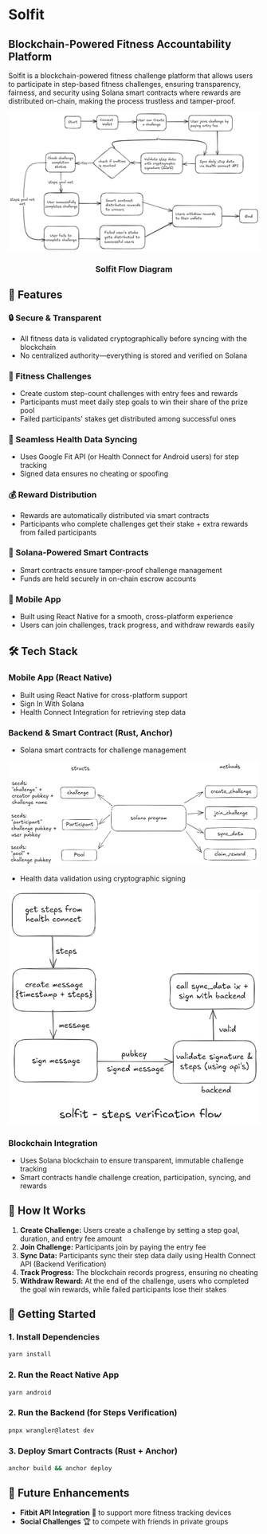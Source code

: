 # Solfit

## Blockchain-Powered Fitness Accountability Platform

Solfit is a blockchain-powered fitness challenge platform that allows users to participate in step-based fitness challenges, ensuring transparency, fairness, and security using Solana smart contracts where rewards are distributed on-chain, making the process trustless and tamper-proof.

![solfit program](/images/1.png)

### <div align="center">Solfit Flow Diagram</div>

## 🚀 Features

### 🔒 Secure & Transparent
- All fitness data is validated cryptographically before syncing with the blockchain
- No centralized authority—everything is stored and verified on Solana

### 🎯 Fitness Challenges
- Create custom step-count challenges with entry fees and rewards
- Participants must meet daily step goals to win their share of the prize pool
- Failed participants' stakes get distributed among successful ones

### 🔄 Seamless Health Data Syncing
- Uses Google Fit API (or Health Connect for Android users) for step tracking
- Signed data ensures no cheating or spoofing

### 💰 Reward Distribution
- Rewards are automatically distributed via smart contracts
- Participants who complete challenges get their stake + extra rewards from failed participants

### 📜 Solana-Powered Smart Contracts
- Smart contracts ensure tamper-proof challenge management
- Funds are held securely in on-chain escrow accounts

### 📱 Mobile App
- Built using React Native for a smooth, cross-platform experience
- Users can join challenges, track progress, and withdraw rewards easily

## 🛠 Tech Stack

### Mobile App (React Native)
- Built using React Native for cross-platform support
- Sign In With Solana
- Health Connect Integration for retrieving step data

### Backend & Smart Contract (Rust, Anchor)
- Solana smart contracts for challenge management

![solfit program](/images/3.png)
- Health data validation using cryptographic signing

![step verification](/images/2.png)

### Blockchain Integration
- Uses Solana blockchain to ensure transparent, immutable challenge tracking
- Smart contracts handle challenge creation, participation, syncing, and rewards

## 📖 How It Works

1. **Create Challenge:** Users create a challenge by setting a step goal, duration, and entry fee amount
2. **Join Challenge:** Participants join by paying the entry fee
3. **Sync Data:** Participants sync their step data daily using Health Connect API (Backend Verification)
4. **Track Progress:** The blockchain records progress, ensuring no cheating
5. **Withdraw Reward:** At the end of the challenge, users who completed the goal win rewards, while failed participants lose their stakes

## 🔗 Getting Started

### 1. Install Dependencies
```bash
yarn install
```

### 2. Run the React Native App
```bash
yarn android
```

### 2. Run the Backend (for Steps Verification)
```bash
pnpx wrangler@latest dev
```

### 3. Deploy Smart Contracts (Rust + Anchor)
```bash
anchor build && anchor deploy
```

## 📢 Future Enhancements

- **Fitbit API Integration** 📡 to support more fitness tracking devices
- **Social Challenges** 🏆 to compete with friends in private groups
